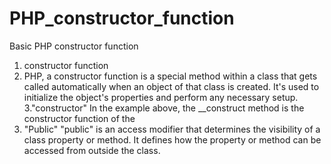 # PHP_constructor_function
Basic PHP constructor function

1. constructor function
2. PHP, a constructor function is a special method within a class that gets called automatically when an object of that class is created. It's used to initialize the object's properties and perform any necessary setup.
3."constructor" In the example above, the __construct method is the constructor function of the 
4. "Public" "public" is an access modifier that determines the visibility of a class property or method. It defines how the property or method can be accessed from outside the class.